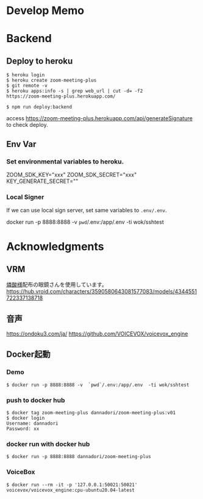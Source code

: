 
# Develop Memo
# Backend
## Deploy to heroku
```
$ heroku login
$ heroku create zoom-meeting-plus
$ git remote -v
$ heroku apps:info -s | grep web_url | cut -d= -f2
https://zoom-meeting-plus.herokuapp.com/

$ npm run deploy:backend
```
access https://zoom-meeting-plus.herokuapp.com/api/generateSignature to check deploy.

## Env Var
### Set environmental variables to heroku.
ZOOM_SDK_KEY="xxx"
ZOOM_SDK_SECRET="xxx"
KEY_GENERATE_SECRET=""
### Local Signer
If we can use local sign server, set same variables to `.env/.env`.

docker run -p 8888:8888 -v  `pwd`/.env:/app/.env  -ti wok/sshtest


# Acknowledgments
## VRM
[燐酸様](https://hub.vroid.com/users/42394227)配布の眼鏡さんを使用しています。
https://hub.vroid.com/characters/3590580643081577083/models/4344551722337138718

## 音声
https://ondoku3.com/ja/
https://github.com/VOICEVOX/voicevox_engine

## 


## Docker起動
### Demo
```
$ docker run -p 8888:8888 -v  `pwd`/.env:/app/.env  -ti wok/sshtest
```

### push to docker hub
```
$ docker tag zoom-meeting-plus dannadori/zoom-meeting-plus:v01
$ docker login 
Username: dannadori
Password: xx
```

### docker run with docker hub
```
$ docker run -p 8888:8888 dannadori/zoom-meeting-plus
```

### VoiceBox
```
$ docker run --rm -it -p '127.0.0.1:50021:50021' voicevox/voicevox_engine:cpu-ubuntu20.04-latest
```
